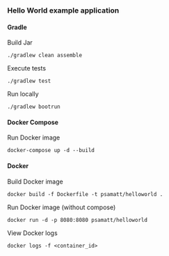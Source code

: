### Hello World example application

#### Gradle
Build Jar
```shell
./gradlew clean assemble
```

Execute tests
```shell
./gradlew test
```

Run locally
```shell
./gradlew bootrun
```

#### Docker Compose
Run Docker image
```shell
docker-compose up -d --build 
```

#### Docker
Build Docker image
```shell
docker build -f Dockerfile -t psamatt/helloworld .
```

Run Docker image (without compose)
```shell
docker run -d -p 8080:8080 psamatt/helloworld
```

View Docker logs
```shell
docker logs -f <container_id>
```